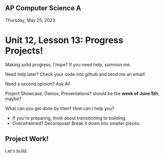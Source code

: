 ## AP Computer Science A

Thursday, May 25, 2023

# Unit 12, Lesson 13: Progress Projects!

Making solid progress, I hope? If you need help, summon me.

Need help later? Check your code into github and send me an email!

Need a second opinion? Ask AI!

Project Showcase, Demos, Presentations? should be the **week of June 5th**, maybe?

What can you get done by then? How can I help you?

- If you're preparing, think about transitioning to building.
- Overwhelmed? Decompose! Break it down into smaller pieces.

## Project Work!

Let's build.
